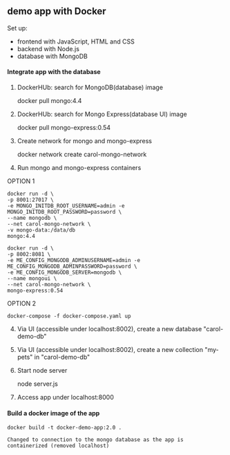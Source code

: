 ## demo app with Docker

Set up: 
- frontend with JavaScript, HTML and CSS 
- backend with Node.js
- database with MongoDB

#### Integrate app with the database

1. DockerHUb: search for MongoDB(database) image 

    docker pull mongo:4.4

2. DockerHUb: search for Mongo Express(database UI) image

    docker pull mongo-express:0.54

3. Create network for mongo and mongo-express

    docker network create carol-mongo-network

3. Run mongo and mongo-express containers

OPTION 1

    docker run -d \
    -p 8001:27017 \
    -e MONGO_INITDB_ROOT_USERNAME=admin -e MONGO_INITDB_ROOT_PASSWORD=password \
    --name mongodb \
    --net carol-mongo-network \
    -v mongo-data:/data/db
    mongo:4.4

    docker run -d \
    -p 8002:8081 \
    -e ME_CONFIG_MONGODB_ADMINUSERNAME=admin -e ME_CONFIG_MONGODB_ADMINPASSWORD=password \
    -e ME_CONFIG_MONGODB_SERVER=mongodb \
    --name mongoui \
    --net carol-mongo-network \
    mongo-express:0.54

OPTION 2

    docker-compose -f docker-compose.yaml up

4. Via UI (accessible under localhost:8002), create a new database "carol-demo-db"
    
5. Via UI (accessible under localhost:8002), create a new collection "my-pets" in "carol-demo-db"    
    
6. Start node server 

    node server.js

7. Access app under localhost:8000

#### Build a docker image of the app

    docker build -t docker-demo-app:2.0 .   

    Changed to connection to the mongo database as the app is containerized (removed localhost)    

